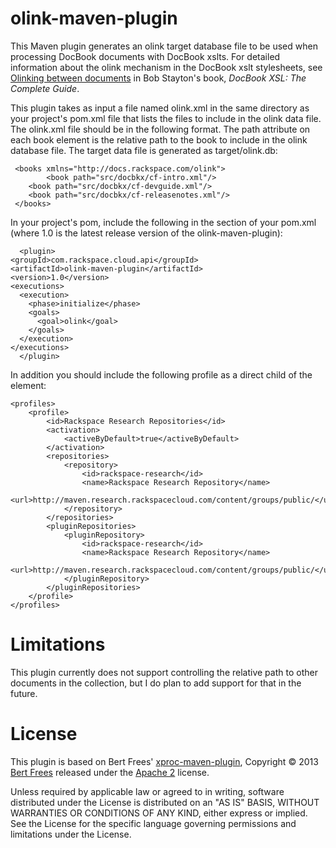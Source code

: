 olink-maven-plugin
==================

This Maven plugin generates an olink target database file to be used when processing DocBook documents with DocBook xslts. For detailed information about the olink mechanism in the DocBook xslt stylesheets, see [Olinking between documents](http://www.sagehill.net/docbookxsl/Olinking.html) in Bob Stayton's book, _DocBook XSL: The Complete Guide_. 

This plugin takes as input a file named olink.xml in the same directory as your project's pom.xml file that lists the files to include in the olink data file. The olink.xml file should be in the following format. The path attribute on each book element is the relative path to the book to include in the olink database file. The target data file is generated as target/olink.db:

     <books xmlns="http://docs.rackspace.com/olink">
     	    <book path="src/docbkx/cf-intro.xml"/>
  	    <book path="src/docbkx/cf-devguide.xml"/>
  	    <book path="src/docbkx/cf-releasenotes.xml"/>
     </books>

In your project's pom, include the following in the <plugins> section of your pom.xml (where 1.0 is the latest release version of the olink-maven-plugin):

      <plugin>
	<groupId>com.rackspace.cloud.api</groupId>
	<artifactId>olink-maven-plugin</artifactId>
	<version>1.0</version>
	<executions>
	  <execution>
	    <phase>initialize</phase>
	    <goals>
	      <goal>olink</goal>
	    </goals>
	  </execution>
	</executions>
      </plugin>

In addition you should include the following profile as a direct child of the <project> element:

    <profiles>
        <profile>
            <id>Rackspace Research Repositories</id>
            <activation>
                <activeByDefault>true</activeByDefault>
            </activation>
            <repositories>
                <repository>
                    <id>rackspace-research</id>
                    <name>Rackspace Research Repository</name>
                    <url>http://maven.research.rackspacecloud.com/content/groups/public/</url>
                </repository>
            </repositories>
            <pluginRepositories>
                <pluginRepository>
                    <id>rackspace-research</id>
                    <name>Rackspace Research Repository</name>
                    <url>http://maven.research.rackspacecloud.com/content/groups/public/</url>
                </pluginRepository>
            </pluginRepositories>
        </profile>
    </profiles>


Limitations
===========

This plugin currently does not support controlling the relative path to other documents in the collection, but I do plan to add support for that in the future.


License
=======

This plugin is based on Bert Frees' [xproc-maven-plugin](https://github.com/bertfrees/xproc-maven-plugin), Copyright © 2013 [Bert Frees](http://github.com/bertfrees) released under the [Apache 2](http://www.apache.org/licenses/LICENSE-2.0) license.

Unless required by applicable law or agreed to in writing, software distributed under the License is distributed on an "AS IS" BASIS, WITHOUT WARRANTIES OR CONDITIONS OF ANY KIND, either express or implied. See the License for the specific language governing permissions and limitations under the License.

